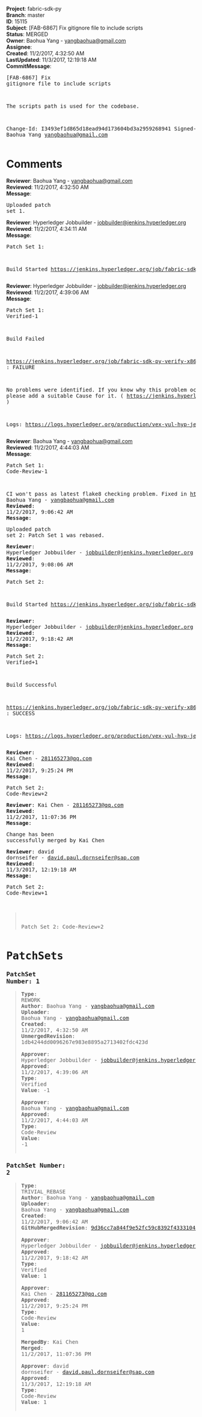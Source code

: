 <strong>Project</strong>: fabric-sdk-py<br><strong>Branch</strong>: master<br><strong>ID</strong>: 15115<br><strong>Subject</strong>: [FAB-6867] Fix gitignore file to include scripts<br><strong>Status</strong>: MERGED<br><strong>Owner</strong>: Baohua Yang - yangbaohua@gmail.com<br><strong>Assignee</strong>:<br><strong>Created</strong>: 11/2/2017, 4:32:50 AM<br><strong>LastUpdated</strong>: 11/3/2017, 12:19:18 AM<br><strong>CommitMessage</strong>:<br><pre>[FAB-6867] Fix gitignore file to include scripts

The scripts path is used for the codebase.

Change-Id: I3493ef1d865d18ead94d173604bd3a2959268941
Signed-off-by: Baohua Yang <yangbaohua@gmail.com>
</pre><h1>Comments</h1><strong>Reviewer</strong>: Baohua Yang - yangbaohua@gmail.com<br><strong>Reviewed</strong>: 11/2/2017, 4:32:50 AM<br><strong>Message</strong>: <pre>Uploaded patch set 1.</pre><strong>Reviewer</strong>: Hyperledger Jobbuilder - jobbuilder@jenkins.hyperledger.org<br><strong>Reviewed</strong>: 11/2/2017, 4:34:11 AM<br><strong>Message</strong>: <pre>Patch Set 1:

Build Started https://jenkins.hyperledger.org/job/fabric-sdk-py-verify-x86_64/271/</pre><strong>Reviewer</strong>: Hyperledger Jobbuilder - jobbuilder@jenkins.hyperledger.org<br><strong>Reviewed</strong>: 11/2/2017, 4:39:06 AM<br><strong>Message</strong>: <pre>Patch Set 1: Verified-1

Build Failed 

https://jenkins.hyperledger.org/job/fabric-sdk-py-verify-x86_64/271/ : FAILURE

No problems were identified. If you know why this problem occurred, please add a suitable Cause for it. ( https://jenkins.hyperledger.org/job/fabric-sdk-py-verify-x86_64/271/ )

Logs: https://logs.hyperledger.org/production/vex-yul-hyp-jenkins-3/fabric-sdk-py-verify-x86_64/271</pre><strong>Reviewer</strong>: Baohua Yang - yangbaohua@gmail.com<br><strong>Reviewed</strong>: 11/2/2017, 4:44:03 AM<br><strong>Message</strong>: <pre>Patch Set 1: Code-Review-1

CI won't pass as latest flake8 checking problem.
Fixed in https://gerrit.hyperledger.org/r/#/c/15117/.</pre><strong>Reviewer</strong>: Baohua Yang - yangbaohua@gmail.com<br><strong>Reviewed</strong>: 11/2/2017, 9:06:42 AM<br><strong>Message</strong>: <pre>Uploaded patch set 2: Patch Set 1 was rebased.</pre><strong>Reviewer</strong>: Hyperledger Jobbuilder - jobbuilder@jenkins.hyperledger.org<br><strong>Reviewed</strong>: 11/2/2017, 9:08:06 AM<br><strong>Message</strong>: <pre>Patch Set 2:

Build Started https://jenkins.hyperledger.org/job/fabric-sdk-py-verify-x86_64/273/</pre><strong>Reviewer</strong>: Hyperledger Jobbuilder - jobbuilder@jenkins.hyperledger.org<br><strong>Reviewed</strong>: 11/2/2017, 9:18:42 AM<br><strong>Message</strong>: <pre>Patch Set 2: Verified+1

Build Successful 

https://jenkins.hyperledger.org/job/fabric-sdk-py-verify-x86_64/273/ : SUCCESS

Logs: https://logs.hyperledger.org/production/vex-yul-hyp-jenkins-3/fabric-sdk-py-verify-x86_64/273</pre><strong>Reviewer</strong>: Kai Chen - 281165273@qq.com<br><strong>Reviewed</strong>: 11/2/2017, 9:25:24 PM<br><strong>Message</strong>: <pre>Patch Set 2: Code-Review+2</pre><strong>Reviewer</strong>: Kai Chen - 281165273@qq.com<br><strong>Reviewed</strong>: 11/2/2017, 11:07:36 PM<br><strong>Message</strong>: <pre>Change has been successfully merged by Kai Chen</pre><strong>Reviewer</strong>: david dornseifer - david.paul.dornseifer@sap.com<br><strong>Reviewed</strong>: 11/3/2017, 12:19:18 AM<br><strong>Message</strong>: <pre>Patch Set 2: Code-Review+1

> Patch Set 2: Code-Review+2</pre><h1>PatchSets</h1><h3>PatchSet Number: 1</h3><blockquote><strong>Type</strong>: REWORK<br><strong>Author</strong>: Baohua Yang - yangbaohua@gmail.com<br><strong>Uploader</strong>: Baohua Yang - yangbaohua@gmail.com<br><strong>Created</strong>: 11/2/2017, 4:32:50 AM<br><strong>UnmergedRevision</strong>: 1db4244dd0096267e983e8895a2713402fdc423d<br><br><strong>Approver</strong>: Hyperledger Jobbuilder - jobbuilder@jenkins.hyperledger.org<br><strong>Approved</strong>: 11/2/2017, 4:39:06 AM<br><strong>Type</strong>: Verified<br><strong>Value</strong>: -1<br><br><strong>Approver</strong>: Baohua Yang - yangbaohua@gmail.com<br><strong>Approved</strong>: 11/2/2017, 4:44:03 AM<br><strong>Type</strong>: Code-Review<br><strong>Value</strong>: -1<br><br></blockquote><h3>PatchSet Number: 2</h3><blockquote><strong>Type</strong>: TRIVIAL_REBASE<br><strong>Author</strong>: Baohua Yang - yangbaohua@gmail.com<br><strong>Uploader</strong>: Baohua Yang - yangbaohua@gmail.com<br><strong>Created</strong>: 11/2/2017, 9:06:42 AM<br><strong>GitHubMergedRevision</strong>: [9d36cc7a844f9e52fc59c8392f4333104d27f660](https://github.com/hyperledger/fabric-sdk-py/commit/9d36cc7a844f9e52fc59c8392f4333104d27f660)<br><br><strong>Approver</strong>: Hyperledger Jobbuilder - jobbuilder@jenkins.hyperledger.org<br><strong>Approved</strong>: 11/2/2017, 9:18:42 AM<br><strong>Type</strong>: Verified<br><strong>Value</strong>: 1<br><br><strong>Approver</strong>: Kai Chen - 281165273@qq.com<br><strong>Approved</strong>: 11/2/2017, 9:25:24 PM<br><strong>Type</strong>: Code-Review<br><strong>Value</strong>: 1<br><br><strong>MergedBy</strong>: Kai Chen<br><strong>Merged</strong>: 11/2/2017, 11:07:36 PM<br><br><strong>Approver</strong>: david dornseifer - david.paul.dornseifer@sap.com<br><strong>Approved</strong>: 11/3/2017, 12:19:18 AM<br><strong>Type</strong>: Code-Review<br><strong>Value</strong>: 1<br><br></blockquote>